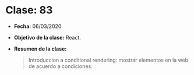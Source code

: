 # Clase: 83

- **Fecha:** 06/03/2020
- **Objetivo de la clase:** React.
- **Resumen de la clase:**

  > Introduccion a conditional rendering: mostrar elementos en la web de acuerdo a condiciones.
